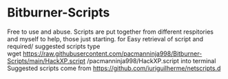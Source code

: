 # Bitburner-Scripts
Free to use and abuse.
Scripts are put together from different respitories and myself to help, those just starting.
for Easy retrieval of script and required/ suggested scripts type                                                                                       
                                                                    wget https://raw.githubusercontent.com/pacmanninja998/Bitburner-Scripts/main/HackXP.script /pacmanninja998/HackXP.script
                                                                                                                  into terminal
                                                          Suggested scripts come from https://github.com/iuriguilherme/netscripts.d
